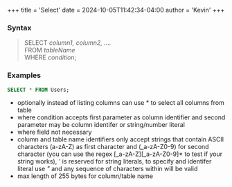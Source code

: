 +++
title = 'Select'
date = 2024-10-05T11:42:34-04:00
author = 'Kevin'
+++

### Syntax

> SELECT *column1, column2, ....*  
> FROM *tableName*  
> WHERE *condition*;

### Examples
```SQL
SELECT * FROM Users;
```

 - optionally instead of listing columns can use * to select all columns from table
 - where condition accepts first parameter as column identifier and second parameter may be column identifer or string/number literal
 - where field not necessary
 - column and table name identifiers only accept strings that contain ASCII characters (a-zA-Z) as first character and (_a-zA-Z0-9) for second character (you can use the regex [_a-zA-Z][_a-zA-Z0-9]* to test if your string works), *'* is reserved for string literals, to specify and identifer literal use *"* and any sequence of characters within will be valid
 - max length of 255 bytes for column/table name
